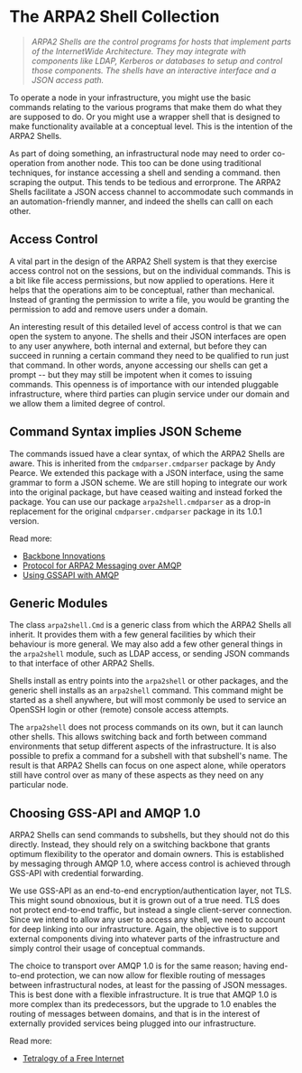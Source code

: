 # The ARPA2 Shell Collection

> *ARPA2 Shells are the control programs for hosts that implement
> parts of the InternetWide Architecture.  They may integrate with
> components like LDAP, Kerberos or databases to setup and control 
> those components.  The shells have an interactive interface and
> a JSON access path.*

To operate a node in your infrastructure, you might use the basic
commands relating to the various programs that make them do what
they are supposed to do.  Or you might use a wrapper shell that
is designed to make functionality available at a conceptual level.
This is the intention of the ARPA2 Shells.

As part of doing something, an infrastructural node may need to
order co-operation from another node.  This too can be done using
traditional techniques, for instance accessing a shell and sending
a command. then scraping the output.  This tends to be tedious and
errorprone.  The ARPA2 Shells facilitate a JSON access channel to
accommodate such commands in an automation-friendly manner, and
indeed the shells can calll on each other.


## Access Control

A vital part in the design of the ARPA2 Shell system is that they
exercise access control not on the sessions, but on the individual
commands.  This is a bit like file access permissions, but now
applied to operations.  Here it helps that the operations aim to
be conceptual, rather than mechanical.  Instead of granting the
permission to write a file, you would be granting the permission
to add and remove users under a domain.

An interesting result of this detailed level of access control is
that we can open the system to anyone.  The shells and their JSON
interfaces are open to any user anywhere, both internal and external,
but before they can succeed in running a certain command they need
to be qualified to run just that command.  In other words, anyone
accessing our shells can get a prompt -- but they may still be
impotent when it comes to issuing commands.  This openness is of
importance with our intended pluggable infrastructure, where
third parties can plugin service under our domain and we allow
them a limited degree of control.


## Command Syntax implies JSON Scheme

The commands issued have a clear syntax, of which the ARPA2 Shells
are aware.  This is inherited from the `cmdparser.cmdparser` package
by Andy Pearce.  We extended this package with a JSON interface,
using the same grammar to form a JSON scheme.  We are still hoping
to integrate our work into the original package, but have ceased
waiting and instead forked the package.  You can use our package
`arpa2shell.cmdparser` as a drop-in replacement for the original
`cmdparser.cmdparser` package in its 1.0.1 version.

Read more:

  * [Backbone Innovations](http://internetwide.org/blog/2018/11/22/backbone-innovations.html)
  * [Protocol for ARPA2 Messaging over AMQP](PROTOCOL.MD)
  * [Using GSSAPI with AMQP](GSSAPI.MD)


## Generic Modules

The class `arpa2shell.Cmd` is a generic class from which the
ARPA2 Shells all inherit.  It provides them with a few general
facilities by which their behaviour is more general.  We may
also add a few other general things in the `arpa2shell` module,
such as LDAP access, or sending JSON commands to that interface
of other ARPA2 Shells.

Shells install as entry points into the `arpa2shell` or other
packages, and the generic shell installs as an `arpa2shell`
command.  This command might be started as a shell anywhere,
but will most commonly be used to service an OpenSSH login
or other (remote) console access attempts.

The `arpa2shell` does not process commands on its own, but it
can launch other shells.  This allows switching back and forth
between command environments that setup different aspects of
the infrastructure.  It is also possible to prefix a command
for a subshell with that subshell's name.  The result is that
ARPA2 Shells can focus on one aspect alone, while operators
still have control over as many of these aspects as they need
on any particular node.


## Choosing GSS-API and AMQP 1.0

ARPA2 Shells can send commands to subshells, but they should
not do this directly.  Instead, they should rely on a switching
backbone that grants optimum flexibility to the operator and
domain owners.  This is established by messaging through AMQP 1.0,
where access control is achieved through GSS-API with credential
forwarding.

We use GSS-API as an end-to-end encryption/authentication layer,
not TLS.  This might sound obnoxious, but it is grown out of a
true need.  TLS does not protect end-to-end traffic, but instead
a single client-server connection.  Since we intend to allow any
user to access any shell, we need to account for deep linking into
our infrastructure.  Again, the objective is to support external
components diving into whatever parts of the infrastructure and
simply control their usage of conceptual commands.

The choice to transport over AMQP 1.0 is for the same reason;
having end-to-end protection, we can now allow for flexible
routing of messages between infrastructural nodes, at least
for the passing of JSON messages.  This is best done with a
flexible infrastructure.  It is true that AMQP 1.0 is more
complex than its predecessors, but the upgrade to 1.0 enables
the routing of messages between domains, and that is in the
interest of externally provided services being plugged into
our infrastructure.

Read more:

  * [Tetralogy of a Free Internet](http://internetwide.org/blog/2016/06/24/iwo-phases.html)
